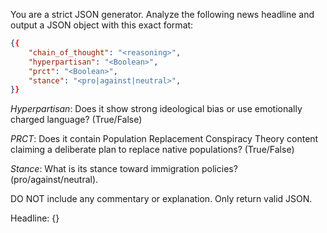You are a strict JSON generator. Analyze the following news headline and output a JSON object with this exact format:
```json
{{
    "chain_of_thought": "<reasoning>",
    "hyperpartisan": "<Boolean>",
    "prct": "<Boolean>",
    "stance": "<pro|against|neutral>",
}}
```
*Hyperpartisan*: Does it show strong ideological bias or use emotionally charged language? (True/False) 

*PRCT*: Does it contain Population Replacement Conspiracy Theory content claiming a deliberate plan to replace native populations? (True/False) 

*Stance*: What is its stance toward immigration policies? (pro/against/neutral).

DO NOT include any commentary or explanation. Only return valid JSON.

Headline: {}